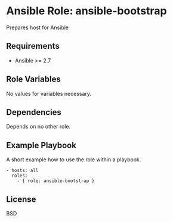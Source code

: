 # Ansible Role: ansible-bootstrap
Prepares host for Ansible

## Requirements
* Ansible >= 2.7

## Role Variables
No values for variables necessary.

## Dependencies
Depends on no other role.

## Example Playbook
A short example how to use the role within a playbook.

```
- hosts: all
  roles:
    - { role: ansible-bootstrap }
```

## License
BSD

